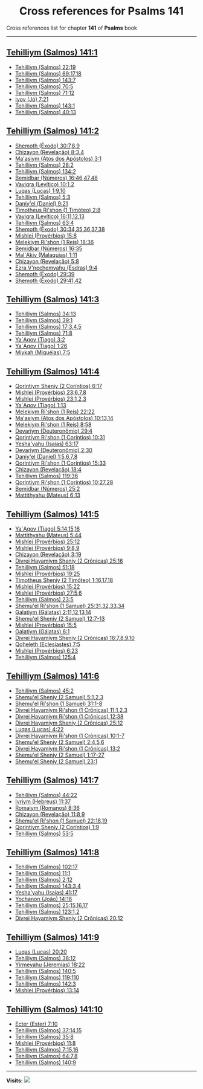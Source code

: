 <div align="center">

# Cross references for **Psalms 141**
</div>

Cross references list for chapter **141** of **Psalms** book

---

<h2 id="1"><a href="https://bible.ozzuu.com/pt_yah/Psa/141#1" target="_blank">Tehilliym (Salmos) 141:1</a></h2>

- [Tehilliym (Salmos) 22:19](https://bible.ozzuu.com/pt_yah/Psa/22#19)
- [Tehilliym (Salmos) 69:17,18](https://bible.ozzuu.com/pt_yah/Psa/69#17)
- [Tehilliym (Salmos) 143:7](https://bible.ozzuu.com/pt_yah/Psa/143#7)
- [Tehilliym (Salmos) 70:5](https://bible.ozzuu.com/pt_yah/Psa/70#5)
- [Tehilliym (Salmos) 71:12](https://bible.ozzuu.com/pt_yah/Psa/71#12)
- [Iyov (Jó) 7:21](https://bible.ozzuu.com/pt_yah/Job/7#21)
- [Tehilliym (Salmos) 143:1](https://bible.ozzuu.com/pt_yah/Psa/143#1)
- [Tehilliym (Salmos) 40:13](https://bible.ozzuu.com/pt_yah/Psa/40#13)
<h2 id="2"><a href="https://bible.ozzuu.com/pt_yah/Psa/141#2" target="_blank">Tehilliym (Salmos) 141:2</a></h2>

- [Shemoth (Êxodo) 30:7,8,9](https://bible.ozzuu.com/pt_yah/Exo/30#7)
- [Chizayon (Revelação) 8:3,4](https://bible.ozzuu.com/pt_yah/Rev/8#3)
- [Ma'asiym (Atos dos Apóstolos) 3:1](https://bible.ozzuu.com/pt_yah/Act/3#1)
- [Tehilliym (Salmos) 28:2](https://bible.ozzuu.com/pt_yah/Psa/28#2)
- [Tehilliym (Salmos) 134:2](https://bible.ozzuu.com/pt_yah/Psa/134#2)
- [Bemidbar (Números) 16:46,47,48](https://bible.ozzuu.com/pt_yah/Num/16#46)
- [Vayiqra (Levítico) 10:1,2](https://bible.ozzuu.com/pt_yah/Lev/10#1)
- [Luqas (Lucas) 1:9,10](https://bible.ozzuu.com/pt_yah/Luk/1#9)
- [Tehilliym (Salmos) 5:3](https://bible.ozzuu.com/pt_yah/Psa/5#3)
- [Daniy'el (Daniel) 9:21](https://bible.ozzuu.com/pt_yah/Dan/9#21)
- [Timotheus Ri'shon (1 Timóteo) 2:8](https://bible.ozzuu.com/pt_yah/1Ti/2#8)
- [Vayiqra (Levítico) 16:11,12,13](https://bible.ozzuu.com/pt_yah/Lev/16#11)
- [Tehilliym (Salmos) 63:4](https://bible.ozzuu.com/pt_yah/Psa/63#4)
- [Shemoth (Êxodo) 30:34,35,36,37,38](https://bible.ozzuu.com/pt_yah/Exo/30#34)
- [Mishlei (Provérbios) 15:8](https://bible.ozzuu.com/pt_yah/Pro/15#8)
- [Melekiym Ri'shon (1 Reis) 18:36](https://bible.ozzuu.com/pt_yah/1Ki/18#36)
- [Bemidbar (Números) 16:35](https://bible.ozzuu.com/pt_yah/Num/16#35)
- [Mal`Akiy (Malaquias) 1:11](https://bible.ozzuu.com/pt_yah/Mal/1#11)
- [Chizayon (Revelação) 5:8](https://bible.ozzuu.com/pt_yah/Rev/5#8)
- [Ezra V'nechemyahu (Esdras) 9:4](https://bible.ozzuu.com/pt_yah/1Ez/9#4)
- [Shemoth (Êxodo) 29:39](https://bible.ozzuu.com/pt_yah/Exo/29#39)
- [Shemoth (Êxodo) 29:41,42](https://bible.ozzuu.com/pt_yah/Exo/29#41)
<h2 id="3"><a href="https://bible.ozzuu.com/pt_yah/Psa/141#3" target="_blank">Tehilliym (Salmos) 141:3</a></h2>

- [Tehilliym (Salmos) 34:13](https://bible.ozzuu.com/pt_yah/Psa/34#13)
- [Tehilliym (Salmos) 39:1](https://bible.ozzuu.com/pt_yah/Psa/39#1)
- [Tehilliym (Salmos) 17:3,4,5](https://bible.ozzuu.com/pt_yah/Psa/17#3)
- [Tehilliym (Salmos) 71:8](https://bible.ozzuu.com/pt_yah/Psa/71#8)
- [Ya`Aqov (Tiago) 3:2](https://bible.ozzuu.com/pt_yah/Jam/3#2)
- [Ya`Aqov (Tiago) 1:26](https://bible.ozzuu.com/pt_yah/Jam/1#26)
- [Miykah (Miquéias) 7:5](https://bible.ozzuu.com/pt_yah/Mic/7#5)
<h2 id="4"><a href="https://bible.ozzuu.com/pt_yah/Psa/141#4" target="_blank">Tehilliym (Salmos) 141:4</a></h2>

- [Qorintiym Sheniy (2 Coríntios) 6:17](https://bible.ozzuu.com/pt_yah/2Co/6#17)
- [Mishlei (Provérbios) 23:6,7,8](https://bible.ozzuu.com/pt_yah/Pro/23#6)
- [Mishlei (Provérbios) 23:1,2,3](https://bible.ozzuu.com/pt_yah/Pro/23#1)
- [Ya`Aqov (Tiago) 1:13](https://bible.ozzuu.com/pt_yah/Jam/1#13)
- [Melekiym Ri'shon (1 Reis) 22:22](https://bible.ozzuu.com/pt_yah/1Ki/22#22)
- [Ma'asiym (Atos dos Apóstolos) 10:13,14](https://bible.ozzuu.com/pt_yah/Act/10#13)
- [Melekiym Ri'shon (1 Reis) 8:58](https://bible.ozzuu.com/pt_yah/1Ki/8#58)
- [Devariym (Deuteronômio) 29:4](https://bible.ozzuu.com/pt_yah/Deu/29#4)
- [Qorintiym Ri'shon (1 Coríntios) 10:31](https://bible.ozzuu.com/pt_yah/1Co/10#31)
- [Yesha'yahu (Isaías) 63:17](https://bible.ozzuu.com/pt_yah/Isa/63#17)
- [Devariym (Deuteronômio) 2:30](https://bible.ozzuu.com/pt_yah/Deu/2#30)
- [Daniy'el (Daniel) 1:5,6,7,8](https://bible.ozzuu.com/pt_yah/Dan/1#5)
- [Qorintiym Ri'shon (1 Coríntios) 15:33](https://bible.ozzuu.com/pt_yah/1Co/15#33)
- [Chizayon (Revelação) 18:4](https://bible.ozzuu.com/pt_yah/Rev/18#4)
- [Tehilliym (Salmos) 119:36](https://bible.ozzuu.com/pt_yah/Psa/119#36)
- [Qorintiym Ri'shon (1 Coríntios) 10:27,28](https://bible.ozzuu.com/pt_yah/1Co/10#27)
- [Bemidbar (Números) 25:2](https://bible.ozzuu.com/pt_yah/Num/25#2)
- [Mattithyahu (Mateus) 6:13](https://bible.ozzuu.com/pt_yah/Mat/6#13)
<h2 id="5"><a href="https://bible.ozzuu.com/pt_yah/Psa/141#5" target="_blank">Tehilliym (Salmos) 141:5</a></h2>

- [Ya`Aqov (Tiago) 5:14,15,16](https://bible.ozzuu.com/pt_yah/Jam/5#14)
- [Mattithyahu (Mateus) 5:44](https://bible.ozzuu.com/pt_yah/Mat/5#44)
- [Mishlei (Provérbios) 25:12](https://bible.ozzuu.com/pt_yah/Pro/25#12)
- [Mishlei (Provérbios) 9:8,9](https://bible.ozzuu.com/pt_yah/Pro/9#8)
- [Chizayon (Revelação) 3:19](https://bible.ozzuu.com/pt_yah/Rev/3#19)
- [Divrei Hayamiym Sheniy (2 Crônicas) 25:16](https://bible.ozzuu.com/pt_yah/2Ch/25#16)
- [Tehilliym (Salmos) 51:18](https://bible.ozzuu.com/pt_yah/Psa/51#18)
- [Mishlei (Provérbios) 19:25](https://bible.ozzuu.com/pt_yah/Pro/19#25)
- [Timotheus Sheniy (2 Timóteo) 1:16,17,18](https://bible.ozzuu.com/pt_yah/2Ti/1#16)
- [Mishlei (Provérbios) 15:22](https://bible.ozzuu.com/pt_yah/Pro/15#22)
- [Mishlei (Provérbios) 27:5,6](https://bible.ozzuu.com/pt_yah/Pro/27#5)
- [Tehilliym (Salmos) 23:5](https://bible.ozzuu.com/pt_yah/Psa/23#5)
- [Shemu'el Ri'shon (1 Samuel) 25:31,32,33,34](https://bible.ozzuu.com/pt_yah/1Sm/25#31)
- [Galatiym (Gálatas) 2:11,12,13,14](https://bible.ozzuu.com/pt_yah/Gal/2#11)
- [Shemu'el Sheniy (2 Samuel) 12:7-13](https://bible.ozzuu.com/pt_yah/2Sm/12#7)
- [Mishlei (Provérbios) 15:5](https://bible.ozzuu.com/pt_yah/Pro/15#5)
- [Galatiym (Gálatas) 6:1](https://bible.ozzuu.com/pt_yah/Gal/6#1)
- [Divrei Hayamiym Sheniy (2 Crônicas) 16:7,8,9,10](https://bible.ozzuu.com/pt_yah/2Ch/16#7)
- [Qoheleth (Eclesiastes) 7:5](https://bible.ozzuu.com/pt_yah/Ecc/7#5)
- [Mishlei (Provérbios) 6:23](https://bible.ozzuu.com/pt_yah/Pro/6#23)
- [Tehilliym (Salmos) 125:4](https://bible.ozzuu.com/pt_yah/Psa/125#4)
<h2 id="6"><a href="https://bible.ozzuu.com/pt_yah/Psa/141#6" target="_blank">Tehilliym (Salmos) 141:6</a></h2>

- [Tehilliym (Salmos) 45:2](https://bible.ozzuu.com/pt_yah/Psa/45#2)
- [Shemu'el Sheniy (2 Samuel) 5:1,2,3](https://bible.ozzuu.com/pt_yah/2Sm/5#1)
- [Shemu'el Ri'shon (1 Samuel) 31:1-8](https://bible.ozzuu.com/pt_yah/1Sm/31#1)
- [Divrei Hayamiym Ri'shon (1 Crônicas) 11:1,2,3](https://bible.ozzuu.com/pt_yah/1Ch/11#1)
- [Divrei Hayamiym Ri'shon (1 Crônicas) 12:38](https://bible.ozzuu.com/pt_yah/1Ch/12#38)
- [Divrei Hayamiym Sheniy (2 Crônicas) 25:12](https://bible.ozzuu.com/pt_yah/2Ch/25#12)
- [Luqas (Lucas) 4:22](https://bible.ozzuu.com/pt_yah/Luk/4#22)
- [Divrei Hayamiym Ri'shon (1 Crônicas) 10:1-7](https://bible.ozzuu.com/pt_yah/1Ch/10#1)
- [Shemu'el Sheniy (2 Samuel) 2:4,5,6](https://bible.ozzuu.com/pt_yah/2Sm/2#4)
- [Divrei Hayamiym Ri'shon (1 Crônicas) 13:2](https://bible.ozzuu.com/pt_yah/1Ch/13#2)
- [Shemu'el Sheniy (2 Samuel) 1:17-27](https://bible.ozzuu.com/pt_yah/2Sm/1#17)
- [Shemu'el Sheniy (2 Samuel) 23:1](https://bible.ozzuu.com/pt_yah/2Sm/23#1)
<h2 id="7"><a href="https://bible.ozzuu.com/pt_yah/Psa/141#7" target="_blank">Tehilliym (Salmos) 141:7</a></h2>

- [Tehilliym (Salmos) 44:22](https://bible.ozzuu.com/pt_yah/Psa/44#22)
- [Ivriym (Hebreus) 11:37](https://bible.ozzuu.com/pt_yah/Heb/11#37)
- [Romaiym (Romanos) 8:36](https://bible.ozzuu.com/pt_yah/Rom/8#36)
- [Chizayon (Revelação) 11:8,9](https://bible.ozzuu.com/pt_yah/Rev/11#8)
- [Shemu'el Ri'shon (1 Samuel) 22:18,19](https://bible.ozzuu.com/pt_yah/1Sm/22#18)
- [Qorintiym Sheniy (2 Coríntios) 1:9](https://bible.ozzuu.com/pt_yah/2Co/1#9)
- [Tehilliym (Salmos) 53:5](https://bible.ozzuu.com/pt_yah/Psa/53#5)
<h2 id="8"><a href="https://bible.ozzuu.com/pt_yah/Psa/141#8" target="_blank">Tehilliym (Salmos) 141:8</a></h2>

- [Tehilliym (Salmos) 102:17](https://bible.ozzuu.com/pt_yah/Psa/102#17)
- [Tehilliym (Salmos) 11:1](https://bible.ozzuu.com/pt_yah/Psa/11#1)
- [Tehilliym (Salmos) 2:12](https://bible.ozzuu.com/pt_yah/Psa/2#12)
- [Tehilliym (Salmos) 143:3,4](https://bible.ozzuu.com/pt_yah/Psa/143#3)
- [Yesha'yahu (Isaías) 41:17](https://bible.ozzuu.com/pt_yah/Isa/41#17)
- [Yochanon (João) 14:18](https://bible.ozzuu.com/pt_yah/Joh/14#18)
- [Tehilliym (Salmos) 25:15,16,17](https://bible.ozzuu.com/pt_yah/Psa/25#15)
- [Tehilliym (Salmos) 123:1,2](https://bible.ozzuu.com/pt_yah/Psa/123#1)
- [Divrei Hayamiym Sheniy (2 Crônicas) 20:12](https://bible.ozzuu.com/pt_yah/2Ch/20#12)
<h2 id="9"><a href="https://bible.ozzuu.com/pt_yah/Psa/141#9" target="_blank">Tehilliym (Salmos) 141:9</a></h2>

- [Luqas (Lucas) 20:20](https://bible.ozzuu.com/pt_yah/Luk/20#20)
- [Tehilliym (Salmos) 38:12](https://bible.ozzuu.com/pt_yah/Psa/38#12)
- [Yirmeyahu (Jeremias) 18:22](https://bible.ozzuu.com/pt_yah/Jer/18#22)
- [Tehilliym (Salmos) 140:5](https://bible.ozzuu.com/pt_yah/Psa/140#5)
- [Tehilliym (Salmos) 119:110](https://bible.ozzuu.com/pt_yah/Psa/119#110)
- [Tehilliym (Salmos) 142:3](https://bible.ozzuu.com/pt_yah/Psa/142#3)
- [Mishlei (Provérbios) 13:14](https://bible.ozzuu.com/pt_yah/Pro/13#14)
<h2 id="10"><a href="https://bible.ozzuu.com/pt_yah/Psa/141#10" target="_blank">Tehilliym (Salmos) 141:10</a></h2>

- [Ecter (Ester) 7:10](https://bible.ozzuu.com/pt_yah/Est/7#10)
- [Tehilliym (Salmos) 37:14,15](https://bible.ozzuu.com/pt_yah/Psa/37#14)
- [Tehilliym (Salmos) 35:8](https://bible.ozzuu.com/pt_yah/Psa/35#8)
- [Mishlei (Provérbios) 11:8](https://bible.ozzuu.com/pt_yah/Pro/11#8)
- [Tehilliym (Salmos) 7:15,16](https://bible.ozzuu.com/pt_yah/Psa/7#15)
- [Tehilliym (Salmos) 64:7,8](https://bible.ozzuu.com/pt_yah/Psa/64#7)
- [Tehilliym (Salmos) 140:9](https://bible.ozzuu.com/pt_yah/Psa/140#9)


---

**Visits:**
![](https://profile-counter.glitch.me/visitCounter_crossrefs34/count.svg)
